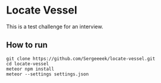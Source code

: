 # Locate Vessel

This is a test challenge for an interview.

## How to run

```shell
git clone https://github.com/Sergeeeek/locate-vessel.git
cd locate-vessel
meteor npm install
meteor --settings settings.json
```
